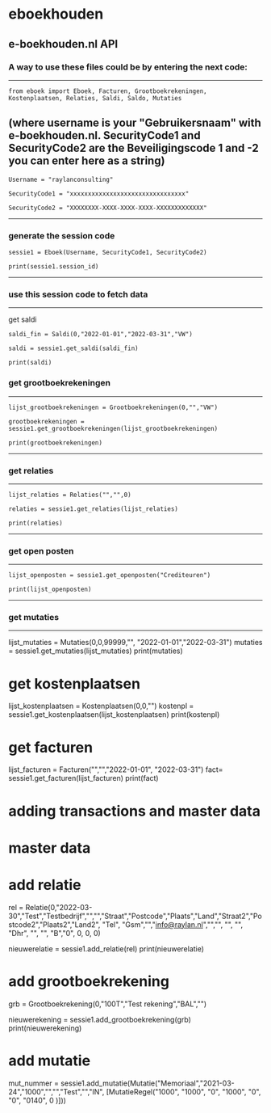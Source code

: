 # eboekhouden
e-boekhouden.nl API
---

### A way to use these files could be by entering the next code:

---

`from eboek import Eboek, Facturen, Grootboekrekeningen, Kostenplaatsen, Relaties, Saldi, Saldo, Mutaties`

(where username is your "Gebruikersnaam" with e-boekhouden.nl. SecurityCode1 and SecurityCode2 are the Beveiligingscode 1 and -2 you can enter here as a string)
---

`Username = "raylanconsulting"`

`SecurityCode1 = "xxxxxxxxxxxxxxxxxxxxxxxxxxxxxxxx"`

`SecurityCode2 = "XXXXXXXX-XXXX-XXXX-XXXX-XXXXXXXXXXXXX"`

---

### generate the session code
`sessie1 = Eboek(Username, SecurityCode1, SecurityCode2)`

`print(sessie1.session_id)`

---

### use this session code to fetch data
---
get saldi

`saldi_fin = Saldi(0,"2022-01-01","2022-03-31","VW")`

`saldi = sessie1.get_saldi(saldi_fin)`

`print(saldi)`


### get grootboekrekeningen
---
`lijst_grootboekrekeningen = Grootboekrekeningen(0,"","VW")`

`grootboekrekeningen = sessie1.get_grootboekrekeningen(lijst_grootboekrekeningen)`

`print(grootboekrekeningen)`

---

### get relaties
---

`lijst_relaties = Relaties("","",0)`

`relaties = sessie1.get_relaties(lijst_relaties)`

`print(relaties)`

---

### get open posten

---

`lijst_openposten = sessie1.get_openposten("Crediteuren")`

`print(lijst_openposten)`

---

### get mutaties
---
lijst_mutaties = Mutaties(0,0,99999,"", "2022-01-01","2022-03-31")
mutaties = sessie1.get_mutaties(lijst_mutaties)
print(mutaties)

# get kostenplaatsen
lijst_kostenplaatsen = Kostenplaatsen(0,0,"")
kostenpl = sessie1.get_kostenplaatsen(lijst_kostenplaatsen)
print(kostenpl)

# get facturen
lijst_facturen = Facturen("","","2022-01-01", "2022-03-31")
fact= sessie1.get_facturen(lijst_facturen)
print(fact)

# adding transactions and master data
# master data

# add relatie
rel = Relatie(0,"2022-03-30","Test","Testbedrijf","","","Straat","Postcode","Plaats","Land","Straat2","Postcode2","Plaats2","Land2", "Tel", "Gsm","","info@raylan.nl","","", "", "", "Dhr", "", "", "B","0", 0, 0, 0)

nieuwerelatie = sessie1.add_relatie(rel)
print(nieuwerelatie)

# add grootboekrekening
grb = Grootboekrekening(0,"100T","Test rekening","BAL","")

nieuwerekening = sessie1.add_grootboekrekening(grb)
print(nieuwerekening)


# add mutatie

mut_nummer = sessie1.add_mutatie(Mutatie("Memoriaal","2021-03-24","1000","","","Test","","IN", [MutatieRegel("1000", "1000", "0", "1000", "0", "0", "0140", 0 )]))
